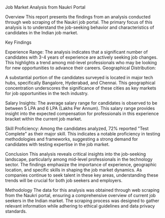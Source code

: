 Job Market Analysis from Naukri Portal

Overview
This report presents the findings from an analysis conducted through web scraping of the Naukri job portal. The primary focus of this analysis is to understand the job-seeking behavior and characteristics of candidates in the Indian job market.

Key Findings

Experience Range:
The analysis indicates that a significant number of candidates with 3-4 years of experience are actively seeking job changes. This highlights a trend among mid-level professionals who may be looking for new opportunities to advance their careers.
Geographical Distribution:

A substantial portion of the candidates surveyed is located in major tech hubs, specifically Bangalore, Hyderabad, and Chennai. This geographical concentration underscores the significance of these cities as key markets for job opportunities in the tech industry.

Salary Insights:
The average salary range for candidates is observed to be between 5 LPA and 6 LPA (Lakhs Per Annum). This salary range provides insight into the expected compensation for professionals in this experience bracket within the current job market.

Skill Proficiency:
Among the candidates analyzed, 72% reported "Test Complete" as their major skill. This indicates a notable proficiency in testing methodologies and frameworks, suggesting a strong demand for candidates with testing expertise in the job market.

Conclusion
This analysis reveals critical insights into the job-seeking landscape, particularly among mid-level professionals in the technology sector. The findings emphasize the importance of experience, geographic location, and specific skills in shaping the job market dynamics. As companies continue to seek talent in these key areas, understanding these trends will be crucial for both job seekers and employers.

Methodology
The data for this analysis was obtained through web scraping from the Naukri portal, ensuring a comprehensive overview of current job seekers in the Indian market. The scraping process was designed to gather relevant information while adhering to ethical guidelines and data privacy standards.
